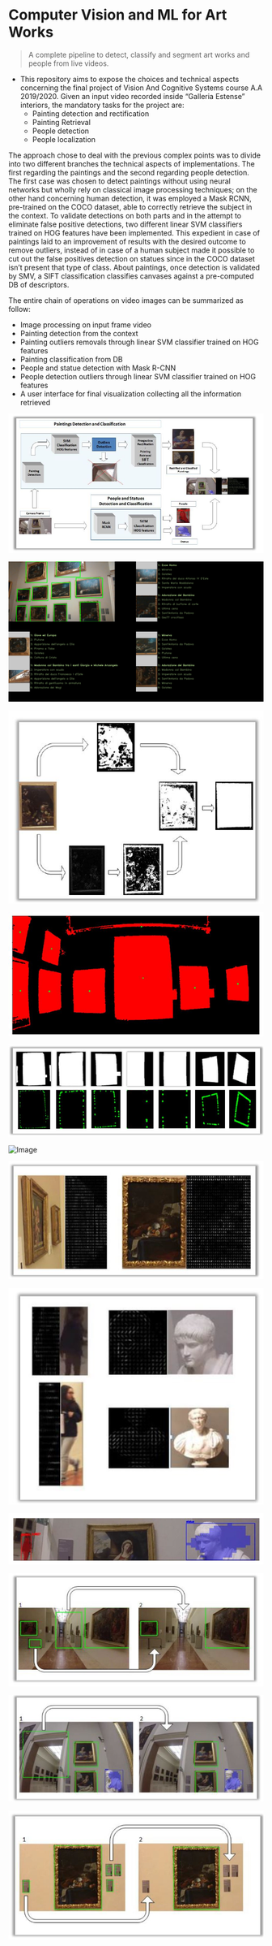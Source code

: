# Computer Vision and ML for Art Works

> A complete pipeline to detect, classify and segment art works and people from live videos.

- This repository aims to expose the choices and technical aspects concerning the final project of Vision And Cognitive Systems course A.A 2019/2020.
	Given an input video recorded inside “Galleria Estense” interiors, the mandatory tasks for the project are:
	* Painting detection and rectification
	* Painting Retrieval
	* People detection
	* People localization

The approach chose to deal with the previous complex points was to divide into two different branches the technical aspects of implementations. 
The first regarding the paintings and the second regarding people detection. 
The first case was chosen to detect paintings without using neural networks but wholly rely on classical image processing techniques; on the other hand concerning human detection, it was employed a Mask RCNN, pre-trained on the COCO dataset, able to correctly retrieve the subject in the context. 
To validate detections on both parts and in the attempt to eliminate false positive detections, two different linear SVM classifiers trained on HOG features have been implemented. This expedient in case of paintings laid to an improvement of results with the desired outcome to remove outliers, instead of in case of a human subject made it possible to cut out the false positives detection on statues since in the COCO dataset isn’t present that type of class. 
About paintings, once detection is validated by SMV, a SIFT classification classifies canvases against a pre-computed DB of descriptors.

The entire chain of operations on video images can be summarized as follow:
* Image processing on input frame video
* Painting detection from the context
* Painting outliers removals through linear SVM classifier trained on HOG features
* Painting classification from DB
* People and statue detection with Mask R-CNN
* People detection outliers through linear SVM classifier trained on HOG features
* A user interface for final visualization collecting all the information retrieved


![Image](https://github.com/AlessandroGulli/AI_MS_Degree/blob/main/ComputerVision_and_ML_for_Art_Works/images/Architecture.JPG)

![Image](https://github.com/AlessandroGulli/AI_MS_Degree/blob/main/ComputerVision_and_ML_for_Art_Works/images/User.JPG)

![Image](https://github.com/AlessandroGulli/AI_MS_Degree/blob/main/ComputerVision_and_ML_for_Art_Works/images/Mask.JPG)

![Image](https://github.com/AlessandroGulli/AI_MS_Degree/blob/main/ComputerVision_and_ML_for_Art_Works/images/centroids.JPG)

![Image](https://github.com/AlessandroGulli/AI_MS_Degree/blob/main/ComputerVision_and_ML_for_Art_Works/images/countorus.JPG)

![Image](https://github.com/AlessandroGulli/AI_MS_Degree/blob/main/ComputerVision_and_ML_for_Art_Works/images/rectify.JPG)

![Image](https://github.com/AlessandroGulli/AI_MS_Degree/blob/main/ComputerVision_and_ML_for_Art_Works/images/HOG.JPG)

![Image](https://github.com/AlessandroGulli/AI_MS_Degree/blob/main/ComputerVision_and_ML_for_Art_Works/images/HOG2.JPG)

![Image](https://github.com/AlessandroGulli/AI_MS_Degree/blob/main/ComputerVision_and_ML_for_Art_Works/images/MaskRCNN.JPG)

![Image](https://github.com/AlessandroGulli/AI_MS_Degree/blob/main/ComputerVision_and_ML_for_Art_Works/images/Removals.JPG)

![Image](https://github.com/AlessandroGulli/AI_MS_Degree/blob/main/ComputerVision_and_ML_for_Art_Works/images/Removals1.JPG)

![Image](https://github.com/AlessandroGulli/AI_MS_Degree/blob/main/ComputerVision_and_ML_for_Art_Works/images/Removals2.JPG)

